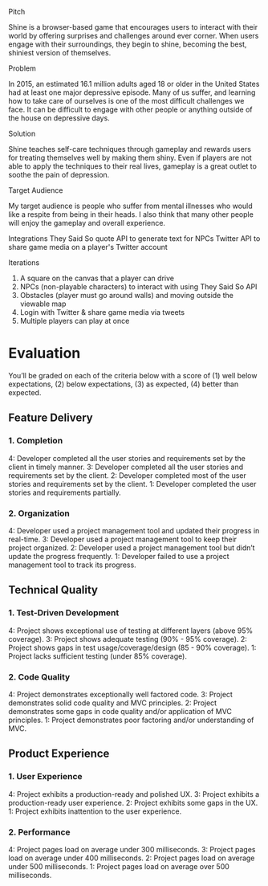 Pitch

Shine is a browser-based game that encourages users to interact with their world by offering surprises and challenges around
ever corner. When users engage with their surroundings, they begin to shine, becoming the best, shiniest version of themselves.

Problem

In 2015, an estimated 16.1 million adults aged 18 or older in the United States had at least one major depressive episode. Many
of us suffer, and learning how to take care of ourselves is one of the most difficult challenges we face. It can be difficult
to engage with other people or anything outside of the house on depressive days.

Solution

Shine teaches self-care techniques through gameplay and rewards users for treating themselves well by making them shiny. Even if
players are not able to apply the techniques to their real lives, gameplay is a great outlet to soothe the pain of depression.

Target Audience

My target audience is people who suffer from mental illnesses who would like a respite from being in their heads. I also think
that many other people will enjoy the gameplay and overall experience.

Integrations
They Said So quote API to generate text for NPCs
Twitter API to share game media on a player's Twitter account

Iterations
1. A square on the canvas that a player can drive
2. NPCs (non-playable characters) to interact with using They Said So API
3. Obstacles (player must go around walls) and moving outside the viewable map
4. Login with Twitter & share game media via tweets
5. Multiple players can play at once


# Evaluation

You’ll be graded on each of the criteria below with a score of (1) well below expectations, (2) below expectations, (3) as expected, (4) better than expected.

## Feature Delivery

### 1. Completion

4: Developer completed all the user stories and requirements set by the client in timely manner.
3: Developer completed all the user stories and requirements set by the client.
2: Developer completed most of the user stories and requirements set by the client.
1: Developer completed the user stories and requirements partially.

### 2. Organization

4: Developer used a project management tool and updated their progress in real-time.
3: Developer used a project management tool to keep their project organized.
2: Developer used a project management tool but didn’t update the progress frequently.
1: Developer failed to use a project management tool to track its progress.

## Technical Quality

### 1. Test-Driven Development

4: Project shows exceptional use of testing at different layers (above 95% coverage).
3: Project shows adequate testing (90% - 95% coverage).
2: Project shows gaps in test usage/coverage/design (85 - 90% coverage).
1: Project lacks sufficient testing (under 85% coverage).

### 2. Code Quality

4: Project demonstrates exceptionally well factored code.
3: Project demonstrates solid code quality and MVC principles.
2: Project demonstrates some gaps in code quality and/or application of MVC principles.
1: Project demonstrates poor factoring and/or understanding of MVC.

## Product Experience

### 1. User Experience

4: Project exhibits a production-ready and polished UX.
3: Project exhibits a production-ready user experience.
2: Project exhibits some gaps in the UX.
1: Project exhibits inattention to the user experience.

### 2. Performance

4: Project pages load on average under 300 milliseconds.
3: Project pages load on average under 400 milliseconds.
2: Project pages load on average under 500 milliseconds.
1: Project pages load on average over 500 milliseconds.
